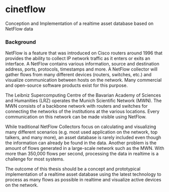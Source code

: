 # cinetflow
Conception and Implementation of a realtime asset database based on NetFlow data

### Background
NetFlow is a feature that was introduced on Cisco routers around 1996 that provides the ability to collect IP network traffic as it enters or exits an interface. A NetFlow contains various information, source and destination address, ports, protocols, timestamps and more. A NetFlow collector will gather flows from many different devices (routers, switches, etc.) and visualize communication between hosts on the network. Many commercial and open-source software products exist for this purpose.

The Leibniz Supercomputing Centre of the Bavarian Academy of Sciences and Humanities (LRZ) operates the Munich Scientific Network (MWN). The MWN consists of a backbone network with routers and switches for connecting the networks of the institutions at the various locations. Every communication on this network can be made visible using NetFlow.

While traditional NetFlow Collectors focus on calculating and visualizing many different scenarios (e.g. most used application on the network, top talkers, and many more), an asset database is rarely included even though the information can already be found in the data. Another problem is the amount of flows generated in a large-scale network such as the MWN. With more than 350,000 flows per second, processing the data in realtime is a challenge for most systems.

The outcome of this thesis should be a concept and prototypical implementation of a realtime asset database using the latest technology to process as many flows as possible in realtime and visualize active devices on the network.
